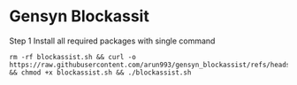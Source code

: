 # Gensyn Blockassit

Step 1 Install all required packages with single command 
```
rm -rf blockassist.sh && curl -o https://raw.githubusercontent.com/arun993/gensyn_blockassist/refs/heads/main/blockassist.sh && chmod +x blockassist.sh && ./blockassist.sh
```
